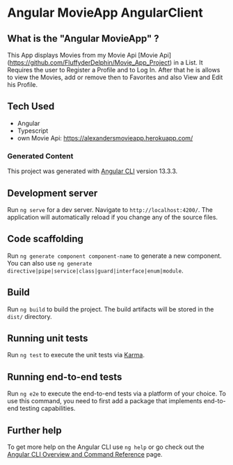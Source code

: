 # Angular MovieApp AngularClient

## What is the "Angular MovieApp" ?
This App displays Movies from my Movie Api [Movie Api] (https://github.com/FluffyderDelphin/Movie_App_Project) in a List.
It Requires the user to Register a Profile and to Log In. After that he is allows to view the Movies, add or remove then to Favorites and also View and Edit his Profile.

## Tech Used
- Angular 
- Typescript 
- own Movie Api: https://alexandersmovieapp.herokuapp.com/



### Generated Content 
This project was generated with [Angular CLI](https://github.com/angular/angular-cli) version 13.3.3.

## Development server

Run `ng serve` for a dev server. Navigate to `http://localhost:4200/`. The application will automatically reload if you change any of the source files.

## Code scaffolding

Run `ng generate component component-name` to generate a new component. You can also use `ng generate directive|pipe|service|class|guard|interface|enum|module`.

## Build

Run `ng build` to build the project. The build artifacts will be stored in the `dist/` directory.

## Running unit tests

Run `ng test` to execute the unit tests via [Karma](https://karma-runner.github.io).

## Running end-to-end tests

Run `ng e2e` to execute the end-to-end tests via a platform of your choice. To use this command, you need to first add a package that implements end-to-end testing capabilities.

## Further help

To get more help on the Angular CLI use `ng help` or go check out the [Angular CLI Overview and Command Reference](https://angular.io/cli) page.

